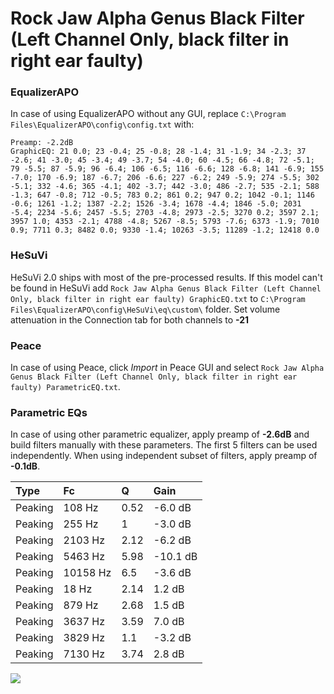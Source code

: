 # Rock Jaw Alpha Genus Black Filter (Left Channel Only, black filter in right ear faulty)

### EqualizerAPO
In case of using EqualizerAPO without any GUI, replace `C:\Program Files\EqualizerAPO\config\config.txt`
with:
```
Preamp: -2.2dB
GraphicEQ: 21 0.0; 23 -0.4; 25 -0.8; 28 -1.4; 31 -1.9; 34 -2.3; 37 -2.6; 41 -3.0; 45 -3.4; 49 -3.7; 54 -4.0; 60 -4.5; 66 -4.8; 72 -5.1; 79 -5.5; 87 -5.9; 96 -6.4; 106 -6.5; 116 -6.6; 128 -6.8; 141 -6.9; 155 -7.0; 170 -6.9; 187 -6.7; 206 -6.6; 227 -6.2; 249 -5.9; 274 -5.5; 302 -5.1; 332 -4.6; 365 -4.1; 402 -3.7; 442 -3.0; 486 -2.7; 535 -2.1; 588 -1.3; 647 -0.8; 712 -0.5; 783 0.2; 861 0.2; 947 0.2; 1042 -0.1; 1146 -0.6; 1261 -1.2; 1387 -2.2; 1526 -3.4; 1678 -4.4; 1846 -5.0; 2031 -5.4; 2234 -5.6; 2457 -5.5; 2703 -4.8; 2973 -2.5; 3270 0.2; 3597 2.1; 3957 1.0; 4353 -2.1; 4788 -4.8; 5267 -8.5; 5793 -7.6; 6373 -1.9; 7010 0.9; 7711 0.3; 8482 0.0; 9330 -1.4; 10263 -3.5; 11289 -1.2; 12418 0.0
```

### HeSuVi
HeSuVi 2.0 ships with most of the pre-processed results. If this model can't be found in HeSuVi add
`Rock Jaw Alpha Genus Black Filter (Left Channel Only, black filter in right ear faulty) GraphicEQ.txt` to `C:\Program Files\EqualizerAPO\config\HeSuVi\eq\custom\` folder.
Set volume attenuation in the Connection tab for both channels to **-21**

### Peace
In case of using Peace, click *Import* in Peace GUI and select `Rock Jaw Alpha Genus Black Filter (Left Channel Only, black filter in right ear faulty) ParametricEQ.txt`.

### Parametric EQs
In case of using other parametric equalizer, apply preamp of **-2.6dB** and build filters manually
with these parameters. The first 5 filters can be used independently.
When using independent subset of filters, apply preamp of **-0.1dB**.

| Type    | Fc       |    Q | Gain     |
|:--------|:---------|:-----|:---------|
| Peaking | 108 Hz   | 0.52 | -6.0 dB  |
| Peaking | 255 Hz   | 1    | -3.0 dB  |
| Peaking | 2103 Hz  | 2.12 | -6.2 dB  |
| Peaking | 5463 Hz  | 5.98 | -10.1 dB |
| Peaking | 10158 Hz | 6.5  | -3.6 dB  |
| Peaking | 18 Hz    | 2.14 | 1.2 dB   |
| Peaking | 879 Hz   | 2.68 | 1.5 dB   |
| Peaking | 3637 Hz  | 3.59 | 7.0 dB   |
| Peaking | 3829 Hz  | 1.1  | -3.2 dB  |
| Peaking | 7130 Hz  | 3.74 | 2.8 dB   |

![](https://raw.githubusercontent.com/jaakkopasanen/AutoEq/master/results/innerfidelity/sbaf-serious/Rock%20Jaw%20Alpha%20Genus%20Black%20Filter%20(Left%20Channel%20Only,%20black%20filter%20in%20right%20ear%20faulty)/Rock%20Jaw%20Alpha%20Genus%20Black%20Filter%20(Left%20Channel%20Only,%20black%20filter%20in%20right%20ear%20faulty).png)